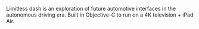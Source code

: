 Limitless dash is an exploration of future automotive interfaces in the autonomous driving era. Built in Objective-C to run on a 4K television + iPad Air.